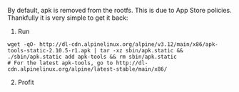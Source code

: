 By default, apk is removed from the rootfs. This is due to App Store policies. Thankfully it is very simple to get it back:

1. Run
```console
wget -qO- http://dl-cdn.alpinelinux.org/alpine/v3.12/main/x86/apk-tools-static-2.10.5-r1.apk | tar -xz sbin/apk.static && ./sbin/apk.static add apk-tools && rm sbin/apk.static
# For the latest apk-tools, go to http://dl-cdn.alpinelinux.org/alpine/latest-stable/main/x86/
```
2. Profit